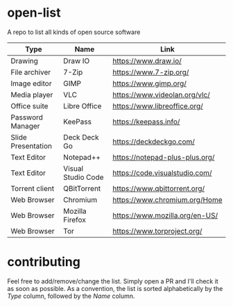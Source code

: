 # open-list
A repo to list all kinds of open source software

| Type | Name | Link |
| ------------- | ------------- | ----- |
| Drawing | Draw IO |https://www.draw.io/ |
| File archiver | 7-Zip | https://www.7-zip.org/ |
| Image editor | GIMP | https://www.gimp.org/ |
| Media player | VLC | https://www.videolan.org/vlc/ |
| Office suite | Libre Office | https://www.libreoffice.org/ |
| Password Manager | KeePass | https://keepass.info/ |
| Slide Presentation | Deck Deck Go | https://deckdeckgo.com/ |
| Text Editor | Notepad++ | https://notepad-plus-plus.org/ |
| Text Editor | Visual Studio Code | https://code.visualstudio.com/ |
| Torrent client | QBitTorrent | https://www.qbittorrent.org/ |
| Web Browser | Chromium | https://www.chromium.org/Home |
| Web Browser | Mozilla Firefox | https://www.mozilla.org/en-US/ |
| Web Browser | Tor | https://www.torproject.org/ |


# contributing
Feel free to add/remove/change the list. Simply open a PR and I'll check it as soon as possible. As a convention, the list is sorted alphabetically by the _Type_ column, followed by the _Name_ column.
